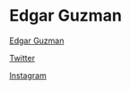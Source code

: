 # Edgar Guzman

[Edgar Guzman](https://edgarguzman.co/)

[Twitter](https://twitter.com/edgarguzmancpty)

[Instagram](https://instagram.com/edgaralexisguzman)
